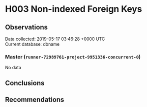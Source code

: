 # H003 Non-indexed Foreign Keys #

## Observations ##
Data collected: 2019-05-17 03:46:28 +0000 UTC  
Current database: dbname  

### Master (`runner-72989761-project-9951336-concurrent-0`) ###


No data


## Conclusions ##


## Recommendations ##

